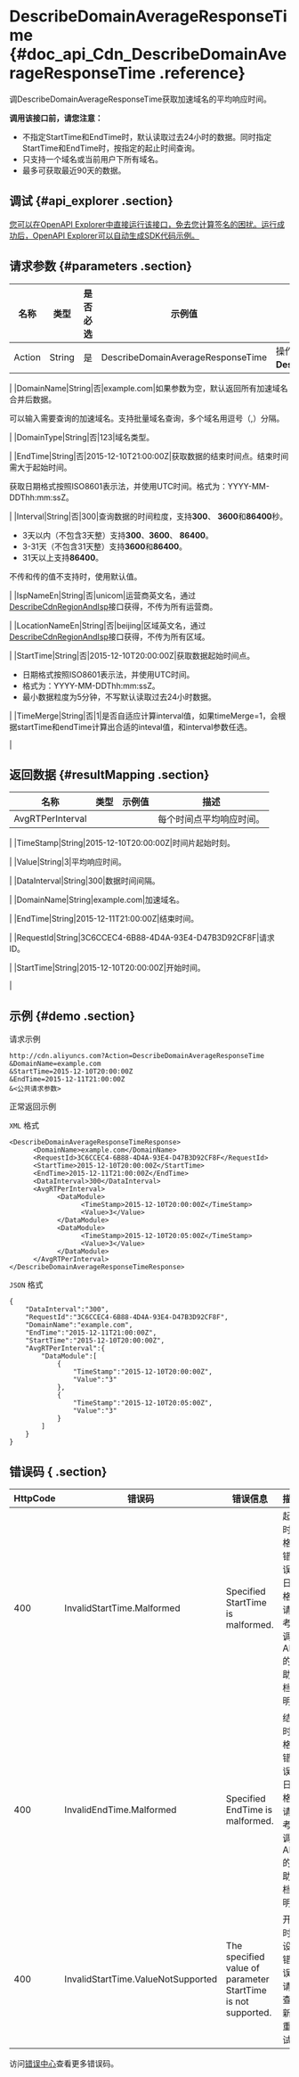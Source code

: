 # DescribeDomainAverageResponseTime {#doc_api_Cdn_DescribeDomainAverageResponseTime .reference}

调DescribeDomainAverageResponseTime获取加速域名的平均响应时间。

 **调用该接口前，请您注意：** 

-   不指定StartTime和EndTime时，默认读取过去24小时的数据。同时指定StartTime和EndTime时，按指定的起止时间查询。
-   只支持一个域名或当前用户下所有域名。
-   最多可获取最近90天的数据。

## 调试 {#api_explorer .section}

[您可以在OpenAPI Explorer中直接运行该接口，免去您计算签名的困扰。运行成功后，OpenAPI Explorer可以自动生成SDK代码示例。](https://api.aliyun.com/#product=Cdn&api=DescribeDomainAverageResponseTime&type=RPC&version=2018-05-10)

## 请求参数 {#parameters .section}

|名称|类型|是否必选|示例值|描述|
|--|--|----|---|--|
|Action|String|是|DescribeDomainAverageResponseTime|操作接口名，系统规定参数，取值：**DescribeDomainAverageResponseTime**。

 |
|DomainName|String|否|example.com|如果参数为空，默认返回所有加速域名合并后数据。

 可以输入需要查询的加速域名。支持批量域名查询，多个域名用逗号（,）分隔。

 |
|DomainType|String|否|123|域名类型。

 |
|EndTime|String|否|2015-12-10T21:00:00Z|获取数据的结束时间点。结束时间需大于起始时间。

 获取日期格式按照ISO8601表示法，并使用UTC时间。格式为：YYYY-MM-DDThh:mm:ssZ。

 |
|Interval|String|否|300|查询数据的时间粒度，支持**300**、 **3600**和**86400**秒。

 -   3天以内（不包含3天整）支持**300**、**3600**、 **86400**。
-   3-31天（不包含31天整）支持**3600**和**86400**。
-   31天以上支持**86400**。

 不传和传的值不支持时，使用默认值。

 |
|IspNameEn|String|否|unicom|运营商英文名，通过[DescribeCdnRegionAndIsp](~~91077~~)接口获得，不传为所有运营商。

 |
|LocationNameEn|String|否|beijing|区域英文名，通过[DescribeCdnRegionAndIsp](~~91077~~)接口获得，不传为所有区域。

 |
|StartTime|String|否|2015-12-10T20:00:00Z|获取数据起始时间点。

 -   日期格式按照ISO8601表示法，并使用UTC时间。
-   格式为：YYYY-MM-DDThh:mm:ssZ。
-   最小数据粒度为5分钟，不写默认读取过去24小时数据。

 |
|TimeMerge|String|否|1|是否自适应计算interval值，如果timeMerge=1，会根据startTime和endTime计算出合适的inteval值，和interval参数任选。

 |

## 返回数据 {#resultMapping .section}

|名称|类型|示例值|描述|
|--|--|---|--|
|AvgRTPerInterval| | |每个时间点平均响应时间。

 |
|TimeStamp|String|2015-12-10T20:00:00Z|时间片起始时刻。

 |
|Value|String|3|平均响应时间。

 |
|DataInterval|String|300|数据时间间隔。

 |
|DomainName|String|example.com|加速域名。

 |
|EndTime|String|2015-12-11T21:00:00Z|结束时间。

 |
|RequestId|String|3C6CCEC4-6B88-4D4A-93E4-D47B3D92CF8F|请求ID。

 |
|StartTime|String|2015-12-10T20:00:00Z|开始时间。

 |

## 示例 {#demo .section}

请求示例

``` {#request_demo}
http://cdn.aliyuncs.com?Action=DescribeDomainAverageResponseTime
&DomainName=example.com
&StartTime=2015-12-10T20:00:00Z
&EndTime=2015-12-11T21:00:00Z
&<公共请求参数>
```

正常返回示例

`XML` 格式

``` {#xml_return_success_demo}
<DescribeDomainAverageResponseTimeResponse>
	  <DomainName>example.com</DomainName>
	  <RequestId>3C6CCEC4-6B88-4D4A-93E4-D47B3D92CF8F</RequestId>
	  <StartTime>2015-12-10T20:00:00Z</StartTime>
	  <EndTime>2015-12-11T21:00:00Z</EndTime>
	  <DataInterval>300</DataInterval>
	  <AvgRTPerInterval>
		    <DataModule>
			      <TimeStamp>2015-12-10T20:00:00Z</TimeStamp>
			      <Value>3</Value>
		    </DataModule>
		    <DataModule>
			      <TimeStamp>2015-12-10T20:05:00Z</TimeStamp>
			      <Value>3</Value>
		    </DataModule>
	  </AvgRTPerInterval>
</DescribeDomainAverageResponseTimeResponse>
```

`JSON` 格式

``` {#json_return_success_demo}
{
	"DataInterval":"300",
	"RequestId":"3C6CCEC4-6B88-4D4A-93E4-D47B3D92CF8F",
	"DomainName":"example.com",
	"EndTime":"2015-12-11T21:00:00Z",
	"StartTime":"2015-12-10T20:00:00Z",
	"AvgRTPerInterval":{
		"DataModule":[
			{
				"TimeStamp":"2015-12-10T20:00:00Z",
				"Value":"3"
			},
			{
				"TimeStamp":"2015-12-10T20:05:00Z",
				"Value":"3"
			}
		]
	}
}
```

## 错误码 { .section}

|HttpCode|错误码|错误信息|描述|
|--------|---|----|--|
|400|InvalidStartTime.Malformed|Specified StartTime is malformed.|起始时间格式错误。日期格式请参考所调用API的帮助文档说明。|
|400|InvalidEndTime.Malformed|Specified EndTime is malformed.|结束时间格式错误。日期格式请参考所调用API的帮助文档说明。|
|400|InvalidStartTime.ValueNotSupported|The specified value of parameter StartTime is not supported.|开始时间设置错误，请检查更新后重试。|

访问[错误中心](https://error-center.aliyun.com/status/product/Cdn)查看更多错误码。

